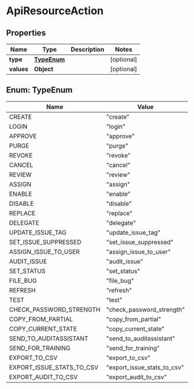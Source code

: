 
# ApiResourceAction

## Properties
Name | Type | Description | Notes
------------ | ------------- | ------------- | -------------
**type** | [**TypeEnum**](#TypeEnum) |  |  [optional]
**values** | **Object** |  |  [optional]


<a name="TypeEnum"></a>
## Enum: TypeEnum
Name | Value
---- | -----
CREATE | &quot;create&quot;
LOGIN | &quot;login&quot;
APPROVE | &quot;approve&quot;
PURGE | &quot;purge&quot;
REVOKE | &quot;revoke&quot;
CANCEL | &quot;cancel&quot;
REVIEW | &quot;review&quot;
ASSIGN | &quot;assign&quot;
ENABLE | &quot;enable&quot;
DISABLE | &quot;disable&quot;
REPLACE | &quot;replace&quot;
DELEGATE | &quot;delegate&quot;
UPDATE_ISSUE_TAG | &quot;update_issue_tag&quot;
SET_ISSUE_SUPPRESSED | &quot;set_issue_suppressed&quot;
ASSIGN_ISSUE_TO_USER | &quot;assign_issue_to_user&quot;
AUDIT_ISSUE | &quot;audit_issue&quot;
SET_STATUS | &quot;set_status&quot;
FILE_BUG | &quot;file_bug&quot;
REFRESH | &quot;refresh&quot;
TEST | &quot;test&quot;
CHECK_PASSWORD_STRENGTH | &quot;check_password_strength&quot;
COPY_FROM_PARTIAL | &quot;copy_from_partial&quot;
COPY_CURRENT_STATE | &quot;copy_current_state&quot;
SEND_TO_AUDITASSISTANT | &quot;send_to_auditassistant&quot;
SEND_FOR_TRAINING | &quot;send_for_training&quot;
EXPORT_TO_CSV | &quot;export_to_csv&quot;
EXPORT_ISSUE_STATS_TO_CSV | &quot;export_issue_stats_to_csv&quot;
EXPORT_AUDIT_TO_CSV | &quot;export_audit_to_csv&quot;



